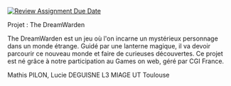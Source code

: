 [![Review Assignment Due Date](https://classroom.github.com/assets/deadline-readme-button-22041afd0340ce965d47ae6ef1cefeee28c7c493a6346c4f15d667ab976d596c.svg)](https://classroom.github.com/a/tcwhlYLU)

Projet : The DreamWarden 

The DreamWarden est un jeu où l'on incarne un mystérieux personnage dans un monde étrange. Guidé par une lanterne magique, il va devoir parcourir ce nouveau monde et faire de curieuses découvertes. Ce projet est né grâce à notre participation au Games on web, géré par CGI France.

Mathis PILON, Lucie DEGUISNE 
L3 MIAGE UT Toulouse